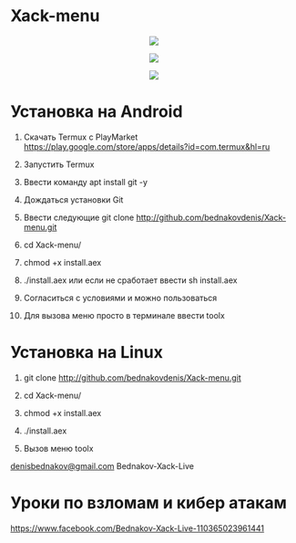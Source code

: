 # Xack-menu


<p align="center">
  <img src="https://github.com/bednakovdenis/Xack-menu/blob/master/modules/Logo1.png">
</p>


<p align="center">
  <img src="https://github.com/bednakovdenis/Xack-menu/blob/master/modules/Logo2.png">
</p>

<p align="center">
  <img src="https://github.com/bednakovdenis/Xack-menu/blob/master/modules/Logo3.png">
</p>



# Установка на Android

1. Скачать Termux c PlayMarket https://play.google.com/store/apps/details?id=com.termux&hl=ru

2. Запустить Termux

3. Ввести команду apt install git -y

4. Дождаться установки Git

5. Ввести следующие git clone http://github.com/bednakovdenis/Xack-menu.git

6. cd Xack-menu/                      

7. chmod +x install.aex

8. ./install.aex или если не сработает ввести sh install.aex

9. Согласиться с условиями и можно пользоваться

10. Для вызова меню просто в терминале ввести toolx


# Установка на Linux

1. git clone http://github.com/bednakovdenis/Xack-menu.git

2. cd Xack-menu/

3. chmod +x install.aex

4. ./install.aex

5. Вызов меню toolx


denisbednakov@gmail.com    Bednakov-Xack-Live

# Уроки по взломам и  кибер атакам
https://www.facebook.com/Bednakov-Xack-Live-110365023961441
